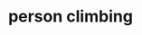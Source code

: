 ---
layout: smileys&emotion
title: person climbing
emoji: person_climbing
permalink: 🧗.html
image: assets/img/3moji/person_climbing.png
---